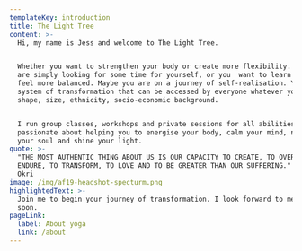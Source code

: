 ```yaml
---
templateKey: introduction
title: The Light Tree
content: >-
  Hi, my name is Jess and welcome to The Light Tree. 


  Whether you want to strengthen your body or create more flexibility. Maybe you
  are simply looking for some time for yourself, or you  want to learn how to
  feel more balanced. Maybe you are on a journey of self-realisation. Yoga is a
  system of transformation that can be accessed by everyone whatever your age,
  shape, size, ethnicity, socio-economic background. 


  I run group classes, workshops and private sessions for all abilities and I am
  passionate about helping you to energise your body, calm your mind, nourish
  your soul and shine your light.
quote: >-
  "THE MOST AUTHENTIC THING ABOUT US IS OUR CAPACITY TO CREATE, TO OVERCOME, TO
  ENDURE, TO TRANSFORM, TO LOVE AND TO BE GREATER THAN OUR SUFFERING." - Ben
  Okri
image: /img/af19-headshot-specturm.png
highlightedText: >-
  Join me to begin your journey of transformation. I look forward to meeting you
  soon.
pageLink:
  label: About yoga
  link: /about
---
```


